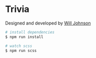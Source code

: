 ﻿# Trivia
 
 Designed and developed by [Will Johnson](https://designbywillj.com)
 
 ``` bash
# install dependencies
$ npm run install

# watch scss
$ npm run scss
```
